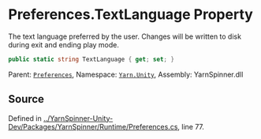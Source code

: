 # Preferences.TextLanguage Property

The text language preferred by the user. Changes will
be written to disk during exit and ending play mode.


```csharp
public static string TextLanguage { get; set; }
```



<div class="class-metadata">

Parent: [`Preferences`](/api/csharp/yarn.unity/preferences.md), Namespace: [`Yarn.Unity`](/api/csharp/yarn.unity/README.md), Assembly: YarnSpinner.dll
</div>

## Source
Defined in [../YarnSpinner-Unity-Dev/Packages/YarnSpinner/Runtime/Preferences.cs](https://github.com/YarnSpinnerTool/YarnSpinner-Unity//blob/develop/Runtime/Preferences.cs#L77), line 77.
